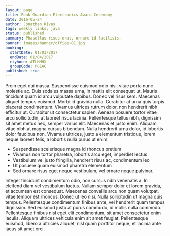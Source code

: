 ```yaml
---
layout: page
title: Peak Guardian Electronics Award Ceremony
date: 2016-05-24
author: Jonathan Rivas
tags: weekly links, java
status: published
summary: Phasellus risus erat, ornare id facilisis.
banner: images/banner/office-01.jpg
booking:
  startDate: 01/03/2017
  endDate: 01/04/2017
  ctyhocn: ATLHMHX
  groupCode: PGEAC
published: true
---
```

Proin eget dui massa. Suspendisse euismod odio nisi, vitae porta nunc molestie ac. Duis sodales massa urna, in mattis elit consequat ut. Mauris tincidunt quam id arcu vulputate dapibus. Donec vel risus sem. Maecenas aliquet tempus euismod. Morbi id gravida nulla. Curabitur at urna quis turpis placerat condimentum. Vivamus ultrices rutrum dolor, non hendrerit nibh efficitur ut. Curabitur ut consectetur sapien. Aenean posuere tortor vitae arcu sollicitudin, at laoreet risus lacinia. Pellentesque tellus nibh, dignissim sit amet metus nec, semper varius elit. Maecenas et justo enim. Aliquam vitae nibh at magna cursus bibendum. Nulla hendrerit urna dolor, id lobortis dolor faucibus non. Vivamus ultrices, justo a elementum tristique, lorem neque laoreet felis, a lobortis nulla purus ut enim.

* Suspendisse scelerisque magna id rhoncus pretium
* Vivamus non tortor pharetra, lobortis arcu eget, imperdiet lectus
* Vestibulum vel justo fringilla, hendrerit risus ac, condimentum leo
* Ut posuere quam euismod pharetra elementum
* Sed ornare risus eget neque vestibulum, vel ornare neque pulvinar.

Integer tincidunt condimentum odio, non cursus nibh venenatis a. In eleifend diam vel vestibulum luctus. Nullam semper dolor et lorem gravida, et accumsan est consequat. Maecenas convallis arcu non quam volutpat, vitae tempor est rhoncus. Donec ut leo nisi. Nulla sollicitudin ut magna quis tempus. Pellentesque condimentum finibus ante, vel hendrerit quam tempus dignissim. Sed euismod justo at purus commodo, id mollis nulla commodo. Pellentesque finibus nisl eget elit condimentum, sit amet consectetur enim iaculis. Aliquam ultrices vehicula enim sit amet feugiat. Pellentesque euismod, libero a ultricies aliquet, nisl quam porttitor neque, et lacinia ante lacus sit amet orci.
